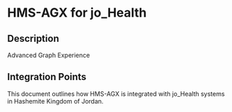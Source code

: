 # HMS-AGX for jo_Health

## Description

Advanced Graph Experience

## Integration Points

This document outlines how HMS-AGX is integrated with jo_Health systems in Hashemite Kingdom of Jordan.

